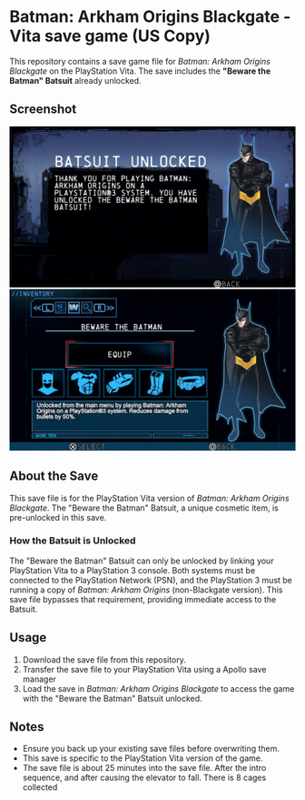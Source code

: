# Batman: Arkham Origins Blackgate - Vita save game (US Copy)

This repository contains a save game file for *Batman: Arkham Origins Blackgate* on the PlayStation Vita. The save includes the **"Beware the Batman" Batsuit** already unlocked.

## Screenshot

![Beware the batman batsuit Screenshot](./screenshot.png)
![Beware the batman batsuit power ups Screenshot](./screenshot2.png)

## About the Save

This save file is for the PlayStation Vita version of *Batman: Arkham Origins Blackgate*. The "Beware the Batman" Batsuit, a unique cosmetic item, is pre-unlocked in this save.

### How the Batsuit is Unlocked

The "Beware the Batman" Batsuit can only be unlocked by linking your PlayStation Vita to a PlayStation 3 console. Both systems must be connected to the PlayStation Network (PSN), and the PlayStation 3 must be running a copy of *Batman: Arkham Origins* (non-Blackgate version). This save file bypasses that requirement, providing immediate access to the Batsuit.

## Usage

1. Download the save file from this repository.
2. Transfer the save file to your PlayStation Vita using a Apollo save manager
3. Load the save in *Batman: Arkham Origins Blackgate* to access the game with the "Beware the Batman" Batsuit unlocked.

## Notes

- Ensure you back up your existing save files before overwriting them.
- This save is specific to the PlayStation Vita version of the game.
- The save file is about 25 minutes into the save file. After the intro sequence, and after causing the elevator to fall. There is 8 cages collected